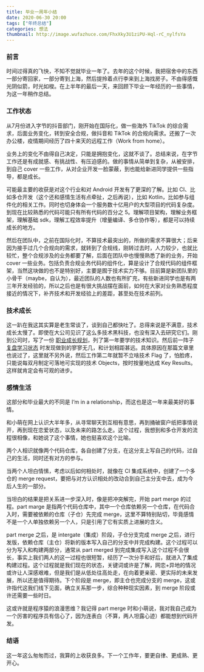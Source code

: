 ```yaml
---
title: 毕业一周年小结
date: 2020-06-30 20:00
tags: ["年终总结"]
categories: 想法
thumbnail: http://image.wufazhuce.com/FhxXky3U1ziPU-Hql-rC_nylfsYa
---
```


### 前言

时间过得真的飞快，不知不觉就毕业一年了。去年的这个时候，我把宿舍中的东西一部分寄回家，一部分寄到上海，然后提拎着点行李来到上海找房子。不由得感慨光阴似箭，时光如梭。在上半年的最后一天，来回顾下毕业一年经历的一些事情，为这一年稍作总结。

### 工作状态

从7月份进入字节的抖音部门，刚开始在国际化，做一些海外 TikTok 的综合需求，后面业务变化，转到安全合规，做抖音和 TikTok 的合规向需求。还搬了一次办公楼，疫情期间经历了四十来天的远程工作（Work from home）。

业务上的变化不由得自己决定，只能是拥抱变化，这就不谈了。总结来说，在字节工作还是有成就感、有挑战性、有压迫感的。做的事情从简单到复杂，从被安排，到自己 cover 一些工作，从对企业开发一脸蒙蔽，到也能给新进同学提供一些指导，都是成长。

可能最主要的收获是对这个行业和对 Android 开发有了更深的了解。比如 CI、比如多仓开发（这个还和感情生活有点牵扯，之后再说），比如 Kotlin，比如参与组件化的相关工作。同时也切身体会一个服务数十亿用户的大型项目的代码复杂度。到现在比较熟悉的代码可能只有所有代码的百分之 5。理解项目架构，理解业务框架，理解基础 sdk，理解工程效率提升（增量编译、多仓协作等），都是可以持续成长的地方。

然后在团队中，之前在国际化时，不算技术最突出的，所做的需求不算很大；后来因为接手过几个合规向的需求，就转到了合规线，刚转过去时，人力较少，也就比较忙，整个合规涉及的业务都要了解，后面在团队中也慢慢熟悉了新的业务，开始 cover 一些业务。包括负责合规业务代码的组件化，算是设计了合规代码的组件框架，当然这块做的也不是特别好，主要是囿于技术实力不够。目前算是新团队里的小骨干（maybe，自认为），最近团队的人数也有所扩充，有些新进同学也是有两三年开发经验的，所以之后也是有很大挑战摆在面前，如何在大家对业务熟悉程度接近的情况下，补齐技术和开发经验上的差距，甚至处在技术前列。

### 技术成长

这一趴在我这其实算是老生常谈了，谈到自己都快吐了。总得来说是不满意，技术成长太慢了。即使在大公司见识了这么多技术黑科技，也没有深入去研究它们。刚到公司时，写了一份 [职业成长规划](https://lixiaoyu.cc/2019/07/28/my-career-plan/)，列了第一年要学的技术知识。然后前一阵子 [复盘学习状态](https://lixiaoyu.cc/2020/04/21/learning-state-replay/) 时发现做到的寥寥无几，和计划相距甚远。具体原因在那篇文章里也说过了，这里就不另外说，然后工作第二年就暂不立啥技术 Flag 了，怕脸疼，只能说每双月制定可落地可实现的技术 Objects，按时按量地达成 Key Results。这样就肯定会有可观的进步。

### 感情生活

这部分和毕业最大的不同是 I‘m in a relationship，而这也是这一年来最美好的事情。

和小萌在网上认识大半年多，从寻常聊天到互相有意思，再到捅破窗户纸把事情说开，再到现在恋爱状态，以及未来的路怎么走。这个过程，我想到和多仓开发的流程很相像，和她说了这个事情，她也挺喜欢这个比喻。

两个人相识就像两个代码仓库，各自创建了分支，在这分支上写自己的代码，过自己的生活，同时还有对方的参与。

当两个人坦白情愫，考虑以后如何相处时，就像在 CI 集成系统中，创建了一个多仓的 merge request，要把与对方认识相处的改动合到自己主分支中去，成为今后人生的一部分。

当坦白的结果是把关系进一步深入时，像是把冲突解完，开始 part merge 的过程。part marge 是指两个代码仓库中，其中一个仓库依赖另一个仓库，在代码合入时，需要被依赖的仓库（子仓）先完成 merge，这里不算特别贴切，毕竟感情不是一个人单独依赖另一个人，只是引用了它有实质上进展的含义。

part merge 之后，是 intergate（集成）阶段，子仓分支完成 merge 之后，进行发版，依赖仓库（主仓）将新的版本写入自己的分支中并完成构建。这个过程可以分为写入和构建两部分，通常从 part merged 到完成集成写入这个过程不会很长，事实上我们两人的这一过程也很短暂，经历了一次分手和好后，就进入了集成构建过程。这个过程就是我们现在的状态，关键词或许是了解，网恋+异地的情况或许让人深感艰难，但是我们是从低处往高处走，在向着更亲密、更实际的未来发展，所以还是值得期待。下个阶段是 merge，即主仓也完成分支的 merge，这或许指代这我们线下见面，确立关系那一步，综合种种现实因素，到 merge 阶段或许还需要一些时日。

这或许就是程序猿的浪漫思维？我记得 part merge 时和小萌说，我对我自己成为一个厉害的程序员有信心了，因为连表白（不算，两人坦露心迹）都能想到代码开发。

### 结语

这一年这么匆匆而过，我算的上收获良多。下一个工作年，要更自律、更成熟、更开心。